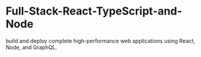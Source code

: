 # Full-Stack-React-TypeScript-and-Node
build and deploy complete high-performance web applications using React, Node, and GraphQL.
